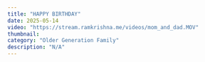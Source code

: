 ```yaml
---
title: "HAPPY BIRTHDAY"
date: 2025-05-14
video: "https://stream.ramkrishna.me/videos/mom_and_dad.MOV"
thumbnail: 
category: "Older Generation Family"
description: "N/A"
---
```


